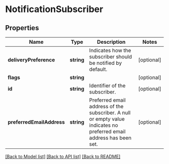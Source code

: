 # NotificationSubscriber

## Properties
Name | Type | Description | Notes
------------ | ------------- | ------------- | -------------
**deliveryPreference** | **string** | Indicates how the subscriber should be notified by default. | [optional] 
**flags** | **string** |  | [optional] 
**id** | **string** | Identifier of the subscriber. | [optional] 
**preferredEmailAddress** | **string** | Preferred email address of the subscriber. A null or empty value indicates no preferred email address has been set. | [optional] 

[[Back to Model list]](../README.md#documentation-for-models) [[Back to API list]](../README.md#documentation-for-api-endpoints) [[Back to README]](../README.md)


